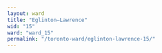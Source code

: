 ```yaml
---
layout: ward
title: "Eglinton—Lawrence"
wid: "15"
ward: "ward_15"
permalink: "/toronto-ward/eglinton-lawrence-15/"
---
```

